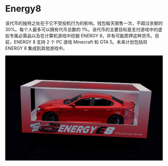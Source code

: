 # Energy8

该代币的独特之处在于它不受投机行为的影响。钱包每天限售一次，不超过余额的30%。每个人最多可以拥有代币总数的 1%。该代币的主要目标是支付游戏中的虚拟专属必需品以及在计算机游戏中挖掘 ENERGY 8，并有可能质押这种货币。目前，ENERGY 8 支持 2 个 PC 游戏 Minecraft 和 GTA 5。未来计划包括将 ENERGY 8 集成到其他游戏中。

![energy8-dapp-games-matic-image1_fa60a507d9de2078244906518ea5a507](energy8-dapp-games-matic-image1_fa60a507d9de2078244906518ea5a507.png)

